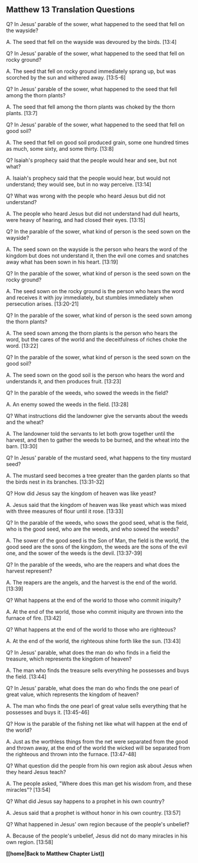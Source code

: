 ## Matthew 13 Translation Questions ##

Q? In Jesus' parable of the sower, what happened to the seed that fell on the wayside?

A. The seed that fell on the wayside was devoured by the birds. [13:4]

Q? In Jesus' parable of the sower, what happened to the seed that fell on rocky ground?

A. The seed that fell on rocky ground immediately sprang up, but was scorched by the sun and withered away. [13:5-6]

Q? In Jesus' parable of the sower, what happened to the seed that fell among the thorn plants?

A. The seed that fell among the thorn plants was choked by the thorn plants. [13:7]

Q? In Jesus' parable of the sower, what happened to the seed that fell on good soil?

A. The seed that fell on good soil produced grain, some one hundred times as much, some sixty, and some thirty. [13:8]

Q? Isaiah's prophecy said that the people would hear and see, but not what?

A. Isaiah's prophecy said that the people would hear, but would not understand; they would see, but in no way perceive. [13:14]

Q? What was wrong with the people who heard Jesus but did not understand?

A. The people who heard Jesus but did not understand had dull hearts, were heavy of hearing, and had closed their eyes. [13:15]

Q? In the parable of the sower, what kind of person is the seed sown on the wayside?

A. The seed sown on the wayside is the person who hears the word of the kingdom but does not understand it, then the evil one comes and snatches away what has been sown in his heart. [13:19]

Q? In the parable of the sower, what kind of person is the seed sown on the rocky ground?

A. The seed sown on the rocky ground is the person who hears the word and receives it with joy immediately, but stumbles immediately when persecution arises. [13:20-21]

Q? In the parable of the sower, what kind of person is the seed sown among the thorn plants?

A. The seed sown among the thorn plants is the person who hears the word, but the cares of the world and the deceitfulness of riches choke the word. [13:22]

Q? In the parable of the sower, what kind of person is the seed sown on the good soil?

A. The seed sown on the good soil is the person who hears the word and understands it, and then produces fruit. [13:23]

Q? In the parable of the weeds, who sowed the weeds in the field?

A. An enemy sowed the weeds in the field. [13:28]

Q? What instructions did the landowner give the servants about the weeds and the wheat?

A. The landowner told the servants to let both grow together until the harvest, and then to gather the weeds to be burned, and the wheat into the barn. [13:30]

Q? In Jesus' parable of the mustard seed, what happens to the tiny mustard seed?

A. The mustard seed becomes a tree greater than the garden plants so that the birds nest in its branches. [13:31-32]

Q? How did Jesus say the kingdom of heaven was like yeast?

A. Jesus said that the kingdom of heaven was like yeast which was mixed with three measures of flour until it rose. [13:33]

Q? In the parable of the weeds, who sows the good seed, what is the field, who is the good seed, who are the weeds, and who sowed the weeds?

A. The sower of the good seed is the Son of Man, the field is the world, the good seed are the sons of the kingdom, the weeds are the sons of the evil one, and the sower of the weeds is the devil. [13:37-39]

Q? In the parable of the weeds, who are the reapers and what does the harvest represent?

A. The reapers are the angels, and the harvest is the end of the world. [13:39]

Q? What happens at the end of the world to those who commit iniquity?

A. At the end of the world, those who commit iniquity are thrown into the furnace of fire. [13:42]

Q? What happens at the end of the world to those who are righteous?

A. At the end of the world, the righteous shine forth like the sun. [13:43]

Q? In Jesus' parable, what does the man do who finds in a field the treasure, which represents the kingdom of heaven?

A. The man who finds the treasure sells everything he possesses and buys the field. [13:44]

Q? In Jesus' parable, what does the man do who finds the one pearl of great value, which represents the kingdom of heaven?

A. The man who finds the one pearl of great value sells everything that he possesses and buys it. [13:45-46]

Q? How is the parable of the fishing net like what will happen at the end of the world?

A. Just as the worthless things from the net were separated from the good and thrown away, at the end of the world the wicked will be separated from the righteous and thrown into the furnace. [13:47-48]

Q? What question did the people from his own region ask about Jesus when they heard Jesus teach?

A. The people asked, "Where does this man get his wisdom from, and these miracles"? [13:54]

Q? What did Jesus say happens to a prophet in his own country?

A. Jesus said that a prophet is without honor in his own country. [13:57]

Q? What happened in Jesus' own region because of the people's unbelief?

A. Because of the people's unbelief, Jesus did not do many miracles in his own region. [13:58]

__[[home|Back to Matthew Chapter List]]__

